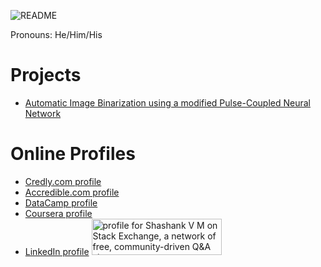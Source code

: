 ![README](https://user-images.githubusercontent.com/58113556/114544443-3f7b8400-9c78-11eb-88cb-971a9680e9d4.png)

Pronouns: He/Him/His
# Projects
- [Automatic Image Binarization using a modified Pulse-Coupled Neural Network](https://github.com/ShashankVM/pcnn-algorithm-demo)

# Online Profiles
- [Credly.com profile](https://www.credly.com/users/shashank-v-m/) 
- [Accredible.com profile](https://v2.credential.net/profile/shashankvm133/wallet) 
- [DataCamp profile](https://www.datacamp.com/profile/shashankmathew) 
- [Coursera profile](https://www.coursera.org/user/9b0953303b5aa52680f26d29abc32ac1)
- [LinkedIn profile](https://www.linkedin.com/in/shashankmathew/)
<a href="https://stackexchange.com/users/17017739/shashank-v-m"><img src="https://stackexchange.com/users/flair/17017739.png" width="208" height="58" alt="profile for Shashank V M on Stack Exchange, a network of free, community-driven Q&amp;A sites" title="profile for Shashank V M on Stack Exchange, a network of free, community-driven Q&amp;A sites" /></a>
